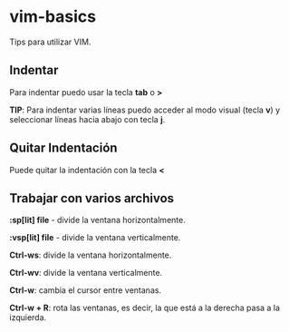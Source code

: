# vim-basics

Tips para utilizar VIM.

Indentar
----------

Para indentar puedo usar la tecla **tab** o **>**

**TIP**: Para indentar varias líneas puedo acceder al modo visual (tecla **v**) y seleccionar líneas hacia abajo con tecla **j**.

Quitar Indentación
-------------------

Puede quitar la indentación con la tecla **<** 


Trabajar con varios archivos
------------------------------

**:sp[lit] file** - divide la ventana horizontalmente.

**:vsp[lit] file** - divide la ventana verticalmente.

**Ctrl-ws**: divide la ventana horizontalmente.

**Ctrl-wv**: divide la ventana verticalmente.

**Ctrl-w**: cambia el cursor entre ventanas.

**Ctrl-w + R**: rota las ventanas, es decir, la que está a la derecha pasa a la izquierda.



